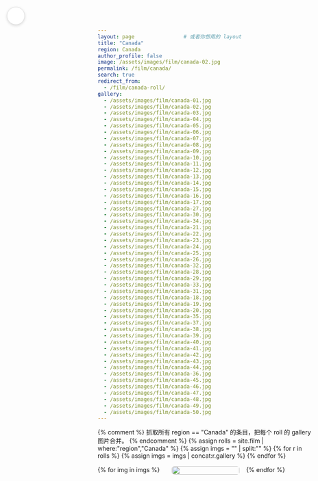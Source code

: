```yaml
---
layout: page                # 或者你想用的 layout
title: "Canada"
region: Canada
author_profile: false
image: /assets/images/film/canada-02.jpg
permalink: /film/canada/
search: true
redirect_from:
  - /film/canada-roll/
gallery:
  - /assets/images/film/canada-01.jpg
  - /assets/images/film/canada-02.jpg
  - /assets/images/film/canada-03.jpg
  - /assets/images/film/canada-04.jpg
  - /assets/images/film/canada-05.jpg
  - /assets/images/film/canada-06.jpg
  - /assets/images/film/canada-07.jpg
  - /assets/images/film/canada-08.jpg
  - /assets/images/film/canada-09.jpg
  - /assets/images/film/canada-10.jpg
  - /assets/images/film/canada-11.jpg
  - /assets/images/film/canada-12.jpg
  - /assets/images/film/canada-13.jpg
  - /assets/images/film/canada-14.jpg
  - /assets/images/film/canada-15.jpg
  - /assets/images/film/canada-16.jpg
  - /assets/images/film/canada-17.jpg
  - /assets/images/film/canada-27.jpg
  - /assets/images/film/canada-30.jpg
  - /assets/images/film/canada-34.jpg
  - /assets/images/film/canada-21.jpg
  - /assets/images/film/canada-22.jpg
  - /assets/images/film/canada-23.jpg
  - /assets/images/film/canada-24.jpg
  - /assets/images/film/canada-25.jpg
  - /assets/images/film/canada-26.jpg
  - /assets/images/film/canada-32.jpg
  - /assets/images/film/canada-28.jpg
  - /assets/images/film/canada-29.jpg
  - /assets/images/film/canada-33.jpg
  - /assets/images/film/canada-31.jpg
  - /assets/images/film/canada-18.jpg
  - /assets/images/film/canada-19.jpg
  - /assets/images/film/canada-20.jpg
  - /assets/images/film/canada-35.jpg
  - /assets/images/film/canada-37.jpg
  - /assets/images/film/canada-38.jpg
  - /assets/images/film/canada-39.jpg
  - /assets/images/film/canada-40.jpg
  - /assets/images/film/canada-41.jpg
  - /assets/images/film/canada-42.jpg
  - /assets/images/film/canada-43.jpg
  - /assets/images/film/canada-44.jpg
  - /assets/images/film/canada-36.jpg
  - /assets/images/film/canada-45.jpg
  - /assets/images/film/canada-46.jpg
  - /assets/images/film/canada-47.jpg
  - /assets/images/film/canada-48.jpg
  - /assets/images/film/canada-49.jpg
  - /assets/images/film/canada-50.jpg
---
```


<!-- 悬浮返回按钮 -->
<a class="back-btn" href="/film/" title="Back to Film">
  <i class="fas fa-arrow-left"></i>
</a>

<style>
/* —— 隐藏全站框架 —— */
.masthead, .page__footer, .page__sidebar{display:none!important;}

/* —— Masonry 瀑布流 —— */
.masonry{
  column-count:3; column-gap:1rem;
  max-width:960px; margin:1rem auto 2rem;
}
@media(max-width:900px){ .masonry{column-count:2;} }
@media(max-width:600px){ .masonry{column-count:1;} }

.masonry__item{break-inside:avoid;margin-bottom:1rem;}
.masonry__item img{width:100%;display:block;border-radius:6px;object-fit:cover;transition:transform .25s,box-shadow .25s;}
.masonry__item a{text-decoration:none;color:inherit;}

.masonry__item:hover img{transform:scale(1.04);box-shadow:0 8px 16px rgba(0,0,0,.25);}

/* —— 返回按钮样式 —— */
.back-btn{
  position:fixed;top:1rem;left:1rem;z-index:1000;
  width:40px;height:40px;border-radius:50%;
  background:#fff;border:1px solid #ddd;
  display:flex;align-items:center;justify-content:center;
  color:#333;text-decoration:none;
  box-shadow:0 2px 6px rgba(0,0,0,.15);
  transition:transform .2s,background .2s;
}
.back-btn:hover{background:#f5f5f5;transform:scale(1.08);}

/* —— 调整弹窗留白 —— */
.glightbox-container{
  background:rgba(0,0,0,.55)!important;   /* 0.55 越小越透，可改 0.4~0.7 */
}

.gslide-media{
  max-width:60vw !important;   /* 你喜欢的宽度 */
  border-radius:8px;
  box-shadow:0 10px 24px rgba(0,0,0,.35);
}

.gslide-inner{
  display:flex !important;
  align-items:center !important;     /* 垂直居中 */
  justify-content:center !important; /* 水平居中 */
  height:100%; width:100%;
}
</style>

{% comment %}
抓取所有 region == "Canada" 的条目，把每个 roll 的 gallery 图片合并。
{% endcomment %}
{% assign rolls = site.film | where:"region","Canada" %}
{% assign imgs  = "" | split:"" %}
{% for r in rolls %}
  {% assign imgs = imgs | concat:r.gallery %}
{% endfor %}

<div class="masonry js-gallery">
{% for img in imgs %}
  <div class="masonry__item">
    <a href="{{ img | relative_url }}">
      <img src="{{ img | relative_url }}" alt="">
    </a>
  </div>
{% endfor %}
</div>

<!-- ===== 轻量 GLightbox ===== -->
<link rel="stylesheet" href="https://unpkg.com/glightbox/dist/css/glightbox.min.css">
<script src="https://unpkg.com/glightbox/dist/js/glightbox.min.js"></script>
<script>
/* 初始化：所有 Masonry 里的 <a> 都进 Lightbox */
document.addEventListener('DOMContentLoaded', () => {
  GLightbox({
    selector: '.masonry__item a',
    touchNavigation: true,
    loop: true,
    zoomable: false,          // 不要滚轮缩放
    width: '70vw', height: '75vh',  // 和你前面想要的“弹窗”尺寸一致
    slideEffect: 'zoom'
  });
});
</script>


